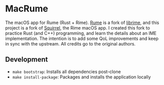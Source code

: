 MacRume
===
The macOS app for Rume (Rust + Rime). [Rume](https://github.com/igncp/rume) is
a fork of [librime](https://github.com/rime/librime), and this project is a
fork of [Squirrel](https://github.com/rime/squirrel), the Rime macOS app. I
created this fork to practice Rust (and C++) programming, and learn the details
about an IME implementation. The intention is to add some QoL improvements and
keep in sync with the upstream. All credits go to the original authors.

## Development

- `make bootstrap`: Installs all dependencies post-clone
- `make install-package`: Packages and installs the application locally

